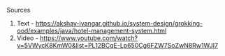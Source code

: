 Sources 
1. Text - https://akshay-iyangar.github.io/system-design/grokking-ood/examples/java/hotel-management-system.html
2. Video - https://www.youtube.com/watch?v=5VWycK8KmW0&list=PL12BCqE-Lp650Cg6FZW7SoZwN8Rw1WJI7